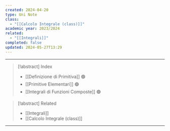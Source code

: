 ```yaml
---
created: 2024-04-20
type: Uni Note
class:
  - "[[Calcolo Integrale (class)]]"
academic year: 2023/2024
related:
  - "[[Integrali]]"
completed: false
updated: 2024-05-27T13:29
---
```

---

>[!abstract] Index
>- [[Definizione di Primitiva]] 🟢
>- [[Primitive Elementari]] 🟢
>- [[Integrali di Funzioni Composte]] 🟢

>[!abstract] Related
>- [[Integrali]]
>- [[Calcolo Integrale (class)]]

---


